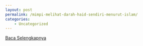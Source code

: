 ```yaml
---
layout: post
permalink: /mimpi-melihat-darah-haid-sendiri-menurut-islam/
categories:
    - Uncategorized
---
```


[Baca Selengkapnya](/07)